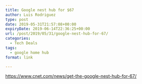 ```yaml
---
title: Google nest hub for $67
author: Luis Rodriguez
type: post
date: 2019-05-31T21:57:08+00:00
expiryDate: 2019-06-14T22:36:25+00:00
url: /post/2019/05/31/google-nest-hub-for-67/
categories:
  - Tech Deals
tags:
  - google home hub
format: link

---
```

https://www.cnet.com/news/get-the-google-nest-hub-for-67/